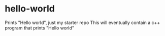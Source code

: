 # hello-world
Prints "Hello world", just my starter repo
This will eventually contain a c++ program that prints "Hello world"
